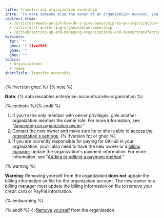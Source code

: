 ```yaml
---
title: Transferring organization ownership
intro: 'To make someone else the owner of an organization account, you must add a new owner{% ifversion fpt or ghec %}, ensure that the billing information is updated,{% endif %} and then remove yourself from the account.'
redirect_from:
  - /articles/needs-polish-how-do-i-give-ownership-to-an-organization-to-someone-else
  - /articles/transferring-organization-ownership
  - /github/setting-up-and-managing-organizations-and-teams/transferring-organization-ownership
versions:
  fpt: '*'
  ghes: '*'live2545
  ghae: '*'
  ghec: '*'
topics:
  - Organizations
  - Teams
shortTitle: Transfer ownership
---
```

{% ifversion ghec %}
{% note %}

**Note:** {% data reusables.enterprise-accounts.invite-organization %}

{% endnote %}{% endif %}

1. If you're the only member with *owner* privileges, give another organization member the owner role. For more information, see "[Appointing an organization owner](/organizations/managing-peoples-access-to-your-organization-with-roles/maintaining-ownership-continuity-for-your-organization#appointing-an-organization-owner)."
2. Contact the new owner and make sure he or she is able to [access the organization's settings](/articles/accessing-your-organization-s-settings).
{% ifversion fpt or ghec %}
3. If you are currently responsible for paying for GitHub in your organization, you'll also need to have the new owner or a [billing manager](/articles/adding-a-billing-manager-to-your-organization/) update the organization's payment information. For more information, see "[Adding or editing a payment method](/articles/adding-or-editing-a-payment-method)."

  {% warning %}

  **Warning**: Removing yourself from the organization **does not** update the billing information on file for the organization account. The new owner or a billing manager must update the billing information on file to remove your credit card or PayPal information.

  {% endwarning %}

{% endif %}
4. [Remove yourself](/articles/removing-yourself-from-an-organization) from the organization.
